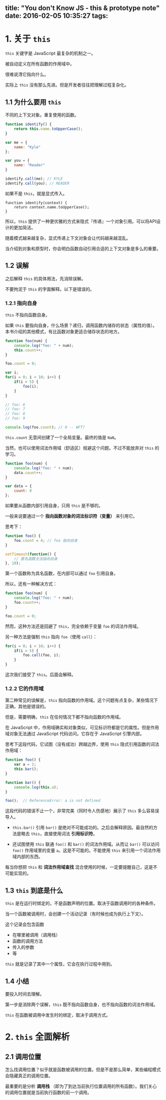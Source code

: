 title: "You don't Know JS - this & prototype note"
date: 2016-02-05 10:35:27
tags:
---

# 1. 关于 `this`

`this` 关键字是 JavaScript 最复杂的机制之一。

被自动定义在所有函数的作用域中。

很难说清它指向什么。

实际上 `this` 没有那么先进。但是开发者往往把理解过程复杂化。

## 1.1 为什么要用 `this`

不同的上下文对象。重复使用的函数。

```js
function identify() {
    return this.name.toUpperCase();
}

var me = {
    name: "Kyle"
};

var you = {
    name: "Reader"
}

identify.call(me); // KYLE
identify.call(you); // READER
```

如果不是 `this`，就是显式传入。

```
function identify(context) {
    return context.name.toUpperCase();
}
```

所以，`this` 提供了一种更优雅的方式来隐式『传递』一个对象引用。可以将API设计的更加简洁。

随着模式越来越复杂，显式传递上下文对象会让代码越来越混乱。

当介绍到对象和原型时，你会明白函数自动引用合适的上下文对象是多么的重要。

## 1.2 误解

之后解释 `this` 的具体用法，先消除误解。

不要拘泥于 `this` 的字面解释。以下是错误的。

### 1.2.1 指向自身

`this` 不指向函数自身。

如果 `this` 要指向自身，什么场景？递归，调用函数内储存的状态（属性的值）。本书介绍的其他模式，有比函数对象更适合储存状态的地方。

```js
function foo(num) {
    console.log("foo: " + num);
    this.count++;
}

foo.count = 0;

var i;
for(i = 0; i < 10; i++) {
    if(i > 5) {
        foo(i);
    }
}

// foo: 6
// foo: 7
// foo: 8
// foo: 9

console.log(foo.count); // 0 -- WFT?
```

`this.count` 无意间创建了一个全局变量。最终的值是 `NaN`。

当然，也可以使用词法作用域（舒适区）规避这个问题。不过不能放弃对 `this` 的学习。

```js
function foo(num) {
    console.log("foo: " + num);
    data.count++;
}

var data = {
    count: 0
};

```

如果要从函数内部引用自身，只用 `this` 是不够的。

一般来说要通过一个 **指向函数对象的词法标识符（变量）** 来引用它。

思考下：

```js
function foo() {
    foo.count = 4; // foo 指向自身
}

setTimeout(function() {
    // 匿名函数无法指向自身
}, 10);
```

第一个函数称为具名函数，在内部可以通过 `foo` 引用自身。

所以，还有一种解决方式：

```js
function foo(num) {
    console.log("foo: " + num);
    foo.count++;
}

foo.count = 0;
```

然而，这种方法还是回避了 `this`，完全依赖于变量 `foo` 的词法作用域。

另一种方法是强制 `this` 指向 `foo`（使用 `call`）：

```js
for(i = 0; i < 10; i++) {
    if(i > 5) {
        foo.call(foo, i);
    }
}
```

这次我们接受了 `this`。后面会解释。

### 1.2.2 它的作用域

第二种常见的误解是，`this` 指向函数的作用域。这个问题有点复杂，某些情况下正确，其他是错误的。

但是，需要明确，`this` 在任何情况下都不指向函数的作用域。

在 JavaScript 中，作用域确实和对象类似，可见标识符都是它的属性。但是作用域对象无法通过 JavaScript 代码访问。它存在于 JavaScript 引擎内部。

思考下这段代码，它试图（没有成功）跨越边界，使用 `this` 隐式引用函数的词法作用域：

```js
function foo() {
    var a = 2;
    this.bar();
}

function bar() {
    console.log(this.a);
}

foo();  // ReferenceError: a is not defined
```

这段代码的错误不止一个，非常完美（同时令人伤感地）展示了 `this` 多么容易误导人。

- `this.bar()` 引用 `bar()` 是绝对不可能成功的。之后会解释原因。最自然的方法是略去 `this`，直接使用词法 **引用标识符**。

- 还试图使用 `this` 联通 `foo()` 和 `bar()` 的词法作用域。从而让 `bar()` 可以访问 `foo()` 作用域里的变量 `a`。这是不可能的。不能使用 `this` 来引用一个词法作用域内部的东西。

每当你想把 `this` 和 **词法作用域查找** 混合使用的时候，一定要提醒自己，这是不可能实现的。

## 1.3 `this` 到底是什么

`this` 是在运行时绑定的，不是函数声明的位置。取决于函数调用时的各种条件。

当一个函数被调用时，会创建一个活动记录（有时候也成为执行上下文）。

这个记录会包含函数

- 在哪里被调用（调用栈）
- 函数的调用方法
- 传入的参数
- 等

`this` 就是记录了其中一个属性，它会在执行过程中用到。

## 1.4 小结

要投入时间去理解。

第一步是消除两个误解，`this` 既不指向函数自身，也不指向函数的词法作用域。

`this` 在函数被调用中发生时的绑定，取决于调用方式。

# 2. `this` 全面解析

## 2.1 调用位置

怎么找调用位置？似乎就是函数被调用的位置。但是不是那么简单，某些编程模式会隐藏真正的调用位置。

最重要的是分析 **调用栈** （即为了到达当前执行位置调用的所有函数）。我们关心的调用位置就是当前执行函数的前一个调用。






